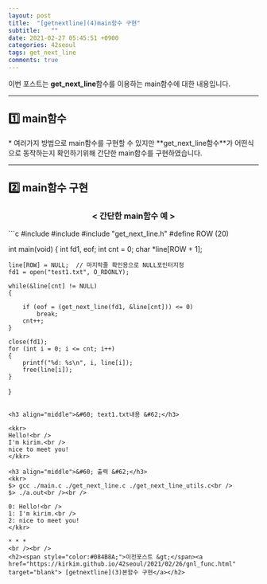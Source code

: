 ```yaml
---
layout: post
title:  "[getnextline](4)main함수 구현"
subtitle:   ""
date: 2021-02-27 05:45:51 +0900
categories: 42seoul
tags: get_next_line
comments: true
---
```


이번 포스트는 **get_next_line**함수를 이용하는 main함수에 대한 내용입니다.

* * *
<h2>1️⃣ main함수</h2>
* 여러가지 방법으로 main함수를 구현할 수 있지만 **get_next_line함수**가 어떤식으로 동작하는지 확인하기위해 간단한 main함수를 구현하였습니다.

* * *
<h2>2️⃣ main함수 구현</h2>
<h3 align="middle">&#60; 간단한 main함수 예 &#62;</h3>
```c
#include <stdio.h>
#include <fcntl.h>
#include "get_next_line.h"
#define ROW (20)

int main(void)
{
    int fd1, eof;
    int cnt = 0;
    char *line[ROW + 1];

    line[ROW] = NULL;  // 마지막줄 확인용으로 NULL포인터지정
    fd1 = open("test1.txt", O_RDONLY);

    while(&line[cnt] != NULL)
    {
        
        if (eof = (get_next_line(fd1, &line[cnt])) <= 0)
            break;
        cnt++;
    }
    
    close(fd1);
    for (int i = 0; i <= cnt; i++)
    {
        printf("%d: %s\n", i, line[i]);
        free(line[i]);
    }
}
```

<h3 align="middle">&#60; text1.txt내용 &#62;</h3>

<kkr>
Hello!<br />
I'm kirim.<br />
nice to meet you!
</kkr>

<h3 align="middle">&#60; 출력 &#62;</h3>
<kkr>
$> gcc ./main.c ./get_next_line.c ./get_next_line_utils.c<br />
$> ./a.out<br /><br />

0: Hello!<br />
1: I'm kirim.<br />
2: nice to meet you!
</kkr>

* * *
<br /><br />
<h2><span style="color:#084B8A;">이전포스트 &gt;</span><a href="https://kirkim.github.io/42seoul/2021/02/26/gnl_func.html" target="blank"> [getnextline](3)본함수 구현</a></h2>